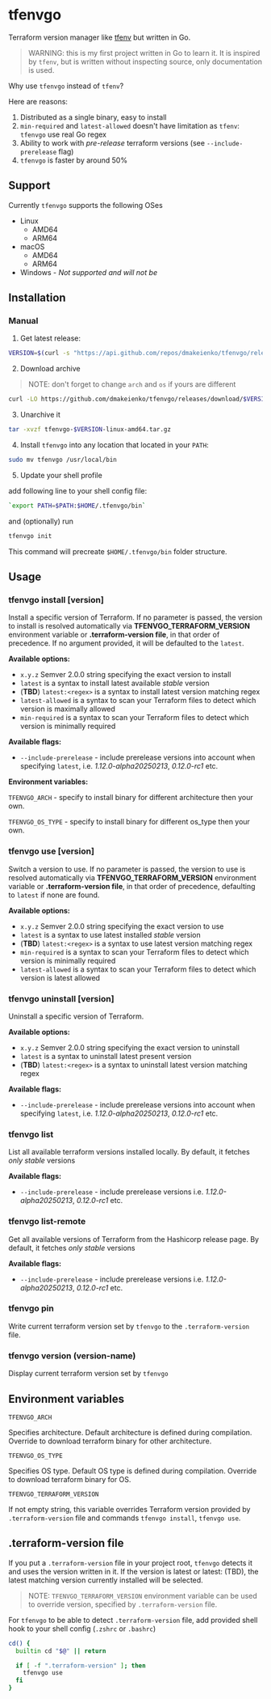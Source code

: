 # tfenvgo

Terraform version manager like [tfenv](https://github.com/tfutils/tfenv) but written in Go.

> WARNING: this is my first project written in Go to learn it. It is inspired by `tfenv`, but is written without inspecting source, only documentation is used.

Why use `tfenvgo` instead of `tfenv`?

Here are reasons:

1. Distributed as a single binary, easy to install
2. `min-required` and `latest-allowed` doesn't have limitation as `tfenv`:  `tfenvgo` use real Go regex
3. Ability to work with *pre-release* terraform versions (see `--include-prerelease` flag)
4. `tfenvgo` is faster by around 50%

## Support

Currently `tfenvgo` supports the following OSes

* Linux
  * AMD64
  * ARM64
* macOS
  * AMD64
  * ARM64
* Windows - *Not supported and will not be*

## Installation

### Manual

1. Get latest release:

```sh
VERSION=$(curl -s "https://api.github.com/repos/dmakeienko/tfenvgo/releases" | jq -r '.[].tag_name' |head -1)
```

2. Download archive

> NOTE: don't forget to change `arch` and `os` if yours are different

```sh
curl -LO https://github.com/dmakeienko/tfenvgo/releases/download/$VERSION/tfenvgo-$VERSION-linux-amd64.tar.gz
```

3. Unarchive it

```sh
tar -xvzf tfenvgo-$VERSION-linux-amd64.tar.gz
```

4. Install `tfenvgo` into any location that located in your `PATH`:

```sh
sudo mv tfenvgo /usr/local/bin
```

5. Update your shell profile

add following line to your shell config file:

```sh
`export PATH=$PATH:$HOME/.tfenvgo/bin`
```

and (optionally) run

```sh
tfenvgo init
```

This command will precreate `$HOME/.tfenvgo/bin` folder structure.

## Usage

### tfenvgo install [version]

Install a specific version of Terraform.
If no parameter is passed, the version to install is resolved automatically via **TFENVGO_TERRAFORM_VERSION** environment variable or **.terraform-version file**, in that order of precedence. If no argument provided, it will be defaulted to the `latest`.

**Available options:**

* `x.y.z` Semver 2.0.0 string specifying the exact version to install
* `latest` is a syntax to install latest available *stable* version
* (**TBD**) `latest:<regex>` is a syntax to install latest version matching regex
* `latest-allowed` is a syntax to scan your Terraform files to detect which version is maximally allowed
* `min-required` is a syntax to scan your Terraform files to detect which version is minimally required

**Available flags:**

* `--include-prerelease` - include prerelease versions into account when specifying `latest`, i.e. *1.12.0-alpha20250213*, *0.12.0-rc1* etc.

**Environment variables:**

`TFENVGO_ARCH` - specify to install binary for different architecture then your own.

`TFENVGO_OS_TYPE` - specify to install binary for different os_type then your own.

### tfenvgo use [version]

Switch a version to use.
If no parameter is passed, the version to use is resolved automatically via **TFENVGO_TERRAFORM_VERSION** environment variable or **.terraform-version file**, in that order of precedence, defaulting to `latest` if none are found.

**Available options:**

* `x.y.z` Semver 2.0.0 string specifying the exact version to use
* `latest` is a syntax to use latest installed *stable* version
* (**TBD**) `latest:<regex>` is a syntax to use latest version matching regex
* `min-required` is a syntax to scan your Terraform files to detect which version is minimally required
* `latest-allowed` is a syntax to scan your Terraform files to detect which version is latest allowed

### tfenvgo uninstall [version]

Uninstall a specific version of Terraform.

**Available options:**

* `x.y.z` Semver 2.0.0 string specifying the exact version to uninstall
* `latest` is a syntax to uninstall latest present version
* (**TBD**) `latest:<regex>` is a syntax to uninstall latest version matching regex

**Available flags:**

* `--include-prerelease` - include prerelease versions into account when specifying `latest`, i.e. *1.12.0-alpha20250213*, *0.12.0-rc1* etc.

### tfenvgo list

List all available terraform versions installed locally.
By default, it fetches *only stable* versions

**Available flags:**

* `--include-prerelease` - include prerelease versions i.e. *1.12.0-alpha20250213*, *0.12.0-rc1* etc.

### tfenvgo list-remote

Get all available versions of Terraform from the Hashicorp release page.
By default, it fetches *only stable* versions

**Available flags:**

* `--include-prerelease` - include prerelease versions i.e. *1.12.0-alpha20250213*, *0.12.0-rc1* etc.

### tfenvgo pin

Write current terraform version set by `tfenvgo` to the `.terraform-version` file.

### tfenvgo version (version-name)

Display current terraform version set by `tfenvgo`

## Environment variables

`TFENVGO_ARCH`

Specifies architecture. Default architecture is defined during compilation. Override to download terraform binary for other architecture.

`TFENVGO_OS_TYPE`

Specifies OS type. Default OS type is defined during compilation. Override to download terraform binary for OS.

`TFENVGO_TERRAFORM_VERSION`

If not empty string, this variable overrides Terraform version provided by `.terraform-version` file and commands `tfenvgo install`, `tfenvgo use`.

## .terraform-version file

If you put a `.terraform-version` file in your project root, `tfenvgo` detects it and uses the version written in it. If the version is latest or latest:<regex> (TBD), the latest matching version currently installed will be selected.

> NOTE: `TFENVGO_TERRAFORM_VERSION` environment variable can be used to override version, specified by `.terraform-version` file.

For `tfenvgo` to be able to detect `.terraform-version` file, add provided shell hook to your shell config (`.zshrc` or `.bashrc`)

```sh
cd() {
  builtin cd "$@" || return

  if [ -f ".terraform-version" ]; then
    tfenvgo use
  fi
}
```
